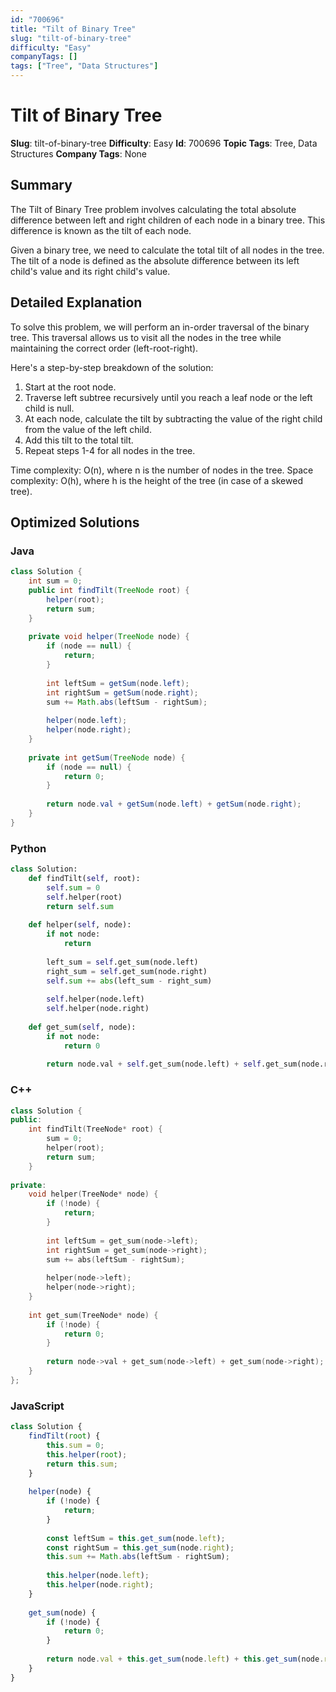 ```yaml
---
id: "700696"
title: "Tilt of Binary Tree"
slug: "tilt-of-binary-tree"
difficulty: "Easy"
companyTags: []
tags: ["Tree", "Data Structures"]
---
```


**Tilt of Binary Tree**
=====================

**Slug**: tilt-of-binary-tree
**Difficulty**: Easy
**Id**: 700696
**Topic Tags**: Tree, Data Structures
**Company Tags**: None

## Summary
The Tilt of Binary Tree problem involves calculating the total absolute difference between left and right children of each node in a binary tree. This difference is known as the tilt of each node.

Given a binary tree, we need to calculate the total tilt of all nodes in the tree. The tilt of a node is defined as the absolute difference between its left child's value and its right child's value.

## Detailed Explanation
To solve this problem, we will perform an in-order traversal of the binary tree. This traversal allows us to visit all the nodes in the tree while maintaining the correct order (left-root-right).

Here's a step-by-step breakdown of the solution:

1. Start at the root node.
2. Traverse left subtree recursively until you reach a leaf node or the left child is null.
3. At each node, calculate the tilt by subtracting the value of the right child from the value of the left child.
4. Add this tilt to the total tilt.
5. Repeat steps 1-4 for all nodes in the tree.

Time complexity: O(n), where n is the number of nodes in the tree.
Space complexity: O(h), where h is the height of the tree (in case of a skewed tree).

## Optimized Solutions

### Java
```java
class Solution {
    int sum = 0;
    public int findTilt(TreeNode root) {
        helper(root);
        return sum;
    }
    
    private void helper(TreeNode node) {
        if (node == null) {
            return;
        }
        
        int leftSum = getSum(node.left);
        int rightSum = getSum(node.right);
        sum += Math.abs(leftSum - rightSum);
        
        helper(node.left);
        helper(node.right);
    }
    
    private int getSum(TreeNode node) {
        if (node == null) {
            return 0;
        }
        
        return node.val + getSum(node.left) + getSum(node.right);
    }
}
```

### Python
```python
class Solution:
    def findTilt(self, root):
        self.sum = 0
        self.helper(root)
        return self.sum
    
    def helper(self, node):
        if not node:
            return
        
        left_sum = self.get_sum(node.left)
        right_sum = self.get_sum(node.right)
        self.sum += abs(left_sum - right_sum)
        
        self.helper(node.left)
        self.helper(node.right)
    
    def get_sum(self, node):
        if not node:
            return 0
        
        return node.val + self.get_sum(node.left) + self.get_sum(node.right)
```

### C++
```cpp
class Solution {
public:
    int findTilt(TreeNode* root) {
        sum = 0;
        helper(root);
        return sum;
    }
    
private:
    void helper(TreeNode* node) {
        if (!node) {
            return;
        }
        
        int leftSum = get_sum(node->left);
        int rightSum = get_sum(node->right);
        sum += abs(leftSum - rightSum);
        
        helper(node->left);
        helper(node->right);
    }
    
    int get_sum(TreeNode* node) {
        if (!node) {
            return 0;
        }
        
        return node->val + get_sum(node->left) + get_sum(node->right);
    }
};
```

### JavaScript
```javascript
class Solution {
    findTilt(root) {
        this.sum = 0;
        this.helper(root);
        return this.sum;
    }
    
    helper(node) {
        if (!node) {
            return;
        }
        
        const leftSum = this.get_sum(node.left);
        const rightSum = this.get_sum(node.right);
        this.sum += Math.abs(leftSum - rightSum);
        
        this.helper(node.left);
        this.helper(node.right);
    }
    
    get_sum(node) {
        if (!node) {
            return 0;
        }
        
        return node.val + this.get_sum(node.left) + this.get_sum(node.right);
    }
}
```